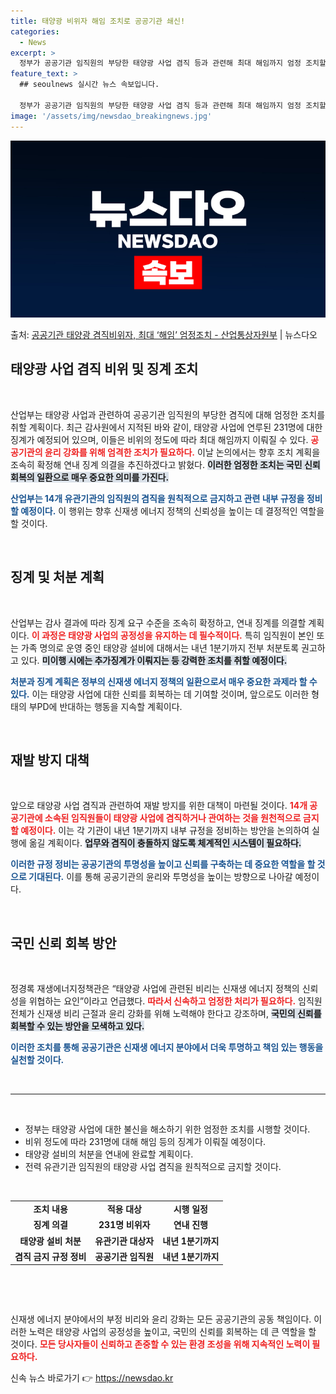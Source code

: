 ```yaml
---
title: 태양광 비위자 해임 조치로 공공기관 쇄신!
categories:
  - News
excerpt: >
  정부가 공공기관 임직원의 부당한 태양광 사업 겸직 등과 관련해 최대 해임까지 엄정 조치할 방침이다. 산업통상…
feature_text: >
  ## seoulnews 실시간 뉴스 속보입니다.

  정부가 공공기관 임직원의 부당한 태양광 사업 겸직 등과 관련해 최대 해임까지 엄정 조치할 방침이다. 산업통상…
image: '/assets/img/newsdao_breakingnews.jpg'
---
```


![뉴스다오 속보](/assets/img/newsdao_breakingnews.jpg)

<p>출처: <a href="https://newsdao.kr/2744" rel="dofollow">공공기관 태양광 겸직비위자, 최대 ‘해임’ 엄정조치 - 산업통상자원부</a> | 뉴스다오</p>

<h2 data-ke-size="size26">태양광 사업 겸직 비위 및 징계 조치</h2>

<p data-ke-size="size16">&nbsp;</p>

산업부는 태양광 사업과 관련하여 공공기관 임직원의 부당한 겸직에 대해 엄정한 조치를 취할 계획이다. 최근 감사원에서 지적된 바와 같이, 태양광 사업에 연루된 231명에 대한 징계가 예정되어 있으며, 이들은 비위의 정도에 따라 최대 해임까지 이뤄질 수 있다. <b><span style="color: #ee2323;">공공기관의 윤리 강화를 위해 엄격한 조치가 필요하다.</span></b> 이날 논의에서는 향후 조치 계획을 조속히 확정해 연내 징계 의결을 추진하겠다고 밝혔다. <b><span style="background-color: #21538527;">이러한 엄정한 조치는 국민 신뢰 회복의 일환으로 매우 중요한 의미를 가진다.</span></b>

<b><span style="color: #1a5490;">산업부는 14개 유관기관의 임직원의 겸직을 원칙적으로 금지하고 관련 내부 규정을 정비할 예정이다.</span></b> 이 행위는 향후 신재생 에너지 정책의 신뢰성을 높이는 데 결정적인 역할을 할 것이다.

<p data-ke-size="size16">&nbsp;</p>

<h2 data-ke-size="size26">징계 및 처분 계획</h2>

<p data-ke-size="size16">&nbsp;</p>

산업부는 감사 결과에 따라 징계 요구 수준을 조속히 확정하고, 연내 징계를 의결할 계획이다. <b><span style="color: #ee2323;">이 과정은 태양광 사업의 공정성을 유지하는 데 필수적이다.</span></b> 특히 임직원이 본인 또는 가족 명의로 운영 중인 태양광 설비에 대해서는 내년 1분기까지 전부 처분토록 권고하고 있다. <b><span style="background-color: #21538527;">미이행 시에는 추가징계가 이뤄지는 등 강력한 조치를 취할 예정이다.</span></b>

<b><span style="color: #1a5490;">처분과 징계 계획은 정부의 신재생 에너지 정책의 일환으로서 매우 중요한 과제라 할 수 있다.</span></b> 이는 태양광 사업에 대한 신뢰를 회복하는 데 기여할 것이며, 앞으로도 이러한 형태의 부PD에 반대하는 행동을 지속할 계획이다.

<p data-ke-size="size16">&nbsp;</p>

<h2 data-ke-size="size26">재발 방지 대책</h2>

<p data-ke-size="size16">&nbsp;</p>

앞으로 태양광 사업 겸직과 관련하여 재발 방지를 위한 대책이 마련될 것이다. <b><span style="color: #ee2323;">14개 공공기관에 소속된 임직원들이 태양광 사업에 겸직하거나 관여하는 것을 원천적으로 금지할 예정이다.</span></b> 이는 각 기관이 내년 1분기까지 내부 규정을 정비하는 방안을 논의하여 실행에 옮길 계획이다. <b><span style="background-color: #21538527;">업무와 겸직이 충돌하지 않도록 체계적인 시스템이 필요하다.</span></b> 

<b><span style="color: #1a5490;">이러한 규정 정비는 공공기관의 투명성을 높이고 신뢰를 구축하는 데 중요한 역할을 할 것으로 기대된다.</span></b> 이를 통해 공공기관의 윤리와 투명성을 높이는 방향으로 나아갈 예정이다.

<p data-ke-size="size16">&nbsp;</p>

<h2 data-ke-size="size26">국민 신뢰 회복 방안</h2>

<p data-ke-size="size16">&nbsp;</p>

정경록 재생에너지정책관은 “태양광 사업에 관련된 비리는 신재생 에너지 정책의 신뢰성을 위협하는 요인”이라고 언급했다. <b><span style="color: #ee2323;">따라서 신속하고 엄정한 처리가 필요하다.</span></b> 임직원 전체가 신재생 비리 근절과 윤리 강화를 위해 노력해야 한다고 강조하며, <b><span style="background-color: #21538527;">국민의 신뢰를 회복할 수 있는 방안을 모색하고 있다.</span></b>

<b><span style="color: #1a5490;">이러한 조치를 통해 공공기관은 신재생 에너지 분야에서 더욱 투명하고 책임 있는 행동을 실천할 것이다.</span></b> 



<p data-ke-size="size16">&nbsp;</p>

<hr>

<p data-ke-size="size16">&nbsp;</p>

<ul>
    <li>정부는 태양광 사업에 대한 불신을 해소하기 위한 엄정한 조치를 시행할 것이다.</li>
    <li>비위 정도에 따라 231명에 대해 해임 등의 징계가 이뤄질 예정이다.</li>
    <li>태양광 설비의 처분을 연내에 완료할 계획이다.</li>
    <li>전력 유관기관 임직원의 태양광 사업 겸직을 원칙적으로 금지할 것이다.</li>
</ul>

<p data-ke-size="size16">&nbsp;</p>

<table style="width: 100%; border-collapse: collapse;">
    <tr>
        <td style="text-align: center; height: 17px;"><b>조치 내용</b></td>
        <td style="text-align: center; height: 17px;"><b>적용 대상</b></td>
        <td style="text-align: center; height: 17px;"><b>시행 일정</b></td>
    </tr>
    <tr>
        <td style="text-align: center; height: 17px;"><b>징계 의결</b></td>
        <td style="text-align: center; height: 17px;"><b>231명 비위자</b></td>
        <td style="text-align: center; height: 17px;"><b>연내 진행</b></td>
    </tr>
    <tr>
        <td style="text-align: center; height: 17px;"><b>태양광 설비 처분</b></td>
        <td style="text-align: center; height: 17px;"><b>유관기관 대상자</b></td>
        <td style="text-align: center; height: 17px;"><b>내년 1분기까지</b></td>
    </tr>
    <tr>
        <td style="text-align: center; height: 17px;"><b>겸직 금지 규정 정비</b></td>
        <td style="text-align: center; height: 17px;"><b>공공기관 임직원</b></td>
        <td style="text-align: center; height: 17px;"><b>내년 1분기까지</b></td>
    </tr>
</table>

<p data-ke-size="size16">&nbsp;</p>

<p data-ke-size="size16">&nbsp;</p>

신재생 에너지 분야에서의 부정 비리와 윤리 강화는 모든 공공기관의 공동 책임이다. 이러한 노력은 태양광 사업의 공정성을 높이고, 국민의 신뢰를 회복하는 데 큰 역할을 할 것이다. <b><span style="color: #ee2323;">모든 당사자들이 신뢰하고 존중할 수 있는 환경 조성을 위해 지속적인 노력이 필요하다.</span></b> 

신속 뉴스 바로가기 👉 <a href="https://newsdao.kr" rel="dofollow">https://newsdao.kr</a>


